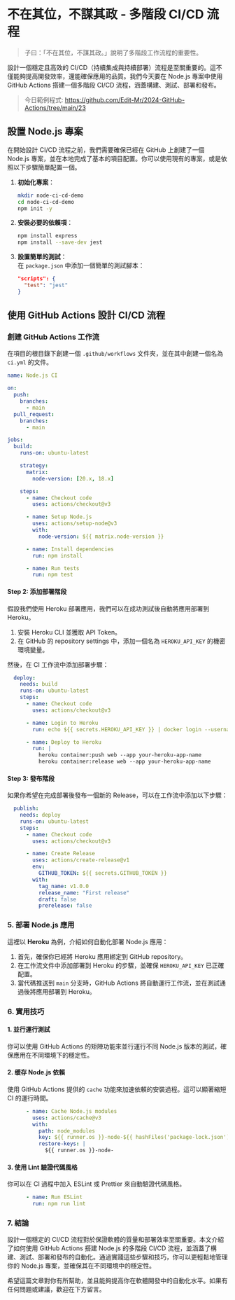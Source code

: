 # 不在其位，不謀其政 - 多階段 CI/CD 流程

> 子曰：「不在其位，不謀其政。」說明了多階段工作流程的重要性。

設計一個穩定且高效的 CI/CD（持續集成與持續部署）流程是至關重要的。這不僅能夠提高開發效率，還能確保應用的品質。我們今天要在 Node.js 專案中使用 GitHub Actions 搭建一個多階段 CI/CD 流程，涵蓋構建、測試、部署和發布。

> 今日範例程式: <https://github.com/Edit-Mr/2024-GitHub-Actions/tree/main/23>


## 設置 Node.js 專案

在開始設計 CI/CD 流程之前，我們需要確保已經在 GitHub 上創建了一個 Node.js 專案，並在本地完成了基本的項目配置。你可以使用現有的專案，或是依照以下步驟簡單配置一個。

1. **初始化專案**：
   ```bash
   mkdir node-ci-cd-demo
   cd node-ci-cd-demo
   npm init -y
   ```

2. **安裝必要的依賴項**：
   ```bash
   npm install express
   npm install --save-dev jest
   ```

3. **設置簡單的測試**：  
   在 `package.json` 中添加一個簡單的測試腳本：
   ```json
   "scripts": {
     "test": "jest"
   }
   ```

## 使用 GitHub Actions 設計 CI/CD 流程

### 創建 GitHub Actions 工作流

在項目的根目錄下創建一個 `.github/workflows` 文件夾，並在其中創建一個名為 `ci.yml` 的文件。

```yaml
name: Node.js CI

on:
  push:
    branches:
      - main
  pull_request:
    branches:
      - main

jobs:
  build:
    runs-on: ubuntu-latest

    strategy:
      matrix:
        node-version: [20.x, 18.x]

    steps:
      - name: Checkout code
        uses: actions/checkout@v3

      - name: Setup Node.js
        uses: actions/setup-node@v3
        with:
          node-version: ${{ matrix.node-version }}

      - name: Install dependencies
        run: npm install

      - name: Run tests
        run: npm test
```

#### Step 2: 添加部署階段

假設我們使用 Heroku 部署應用，我們可以在成功測試後自動將應用部署到 Heroku。

1. 安裝 Heroku CLI 並獲取 API Token。
2. 在 GitHub 的 repository settings 中，添加一個名為 `HEROKU_API_KEY` 的機密環境變量。

然後，在 CI 工作流中添加部署步驟：

```yaml
  deploy:
    needs: build
    runs-on: ubuntu-latest
    steps:
      - name: Checkout code
        uses: actions/checkout@v3

      - name: Login to Heroku
        run: echo ${{ secrets.HEROKU_API_KEY }} | docker login --username=_ --password-stdin registry.heroku.com

      - name: Deploy to Heroku
        run: |
          heroku container:push web --app your-heroku-app-name
          heroku container:release web --app your-heroku-app-name
```

#### Step 3: 發布階段

如果你希望在完成部署後發布一個新的 Release，可以在工作流中添加以下步驟：

```yaml
  publish:
    needs: deploy
    runs-on: ubuntu-latest
    steps:
      - name: Checkout code
        uses: actions/checkout@v3

      - name: Create Release
        uses: actions/create-release@v1
        env:
          GITHUB_TOKEN: ${{ secrets.GITHUB_TOKEN }}
        with:
          tag_name: v1.0.0
          release_name: "First release"
          draft: false
          prerelease: false
```

### 5. 部署 Node.js 應用

這裡以 **Heroku** 為例，介紹如何自動化部署 Node.js 應用：

1. 首先，確保你已經將 Heroku 應用綁定到 GitHub repository。
2. 在工作流文件中添加部署到 Heroku 的步驟，並確保 `HEROKU_API_KEY` 已正確配置。
3. 當代碼推送到 `main` 分支時，GitHub Actions 將自動運行工作流，並在測試通過後將應用部署到 Heroku。

### 6. 實用技巧

#### **1. 並行運行測試**
你可以使用 GitHub Actions 的矩陣功能來並行運行不同 Node.js 版本的測試，確保應用在不同環境下的穩定性。

#### **2. 缓存 Node.js 依賴**
使用 GitHub Actions 提供的 `cache` 功能來加速依賴的安裝過程。這可以顯著縮短 CI 的運行時間。

```yaml
      - name: Cache Node.js modules
        uses: actions/cache@v3
        with:
          path: node_modules
          key: ${{ runner.os }}-node-${{ hashFiles('package-lock.json') }}
          restore-keys: |
            ${{ runner.os }}-node-
```

#### **3. 使用 Lint 驗證代碼風格**
你可以在 CI 過程中加入 ESLint 或 Prettier 來自動驗證代碼風格。

```yaml
      - name: Run ESLint
        run: npm run lint
```

### 7. 結論

設計一個穩定的 CI/CD 流程對於保證軟體的質量和部署效率至關重要。本文介紹了如何使用 GitHub Actions 搭建 Node.js 的多階段 CI/CD 流程，並涵蓋了構建、測試、部署和發布的自動化。通過實踐這些步驟和技巧，你可以更輕鬆地管理你的 Node.js 專案，並確保其在不同環境中的穩定性。

希望這篇文章對你有所幫助，並且能夠提高你在軟體開發中的自動化水平。如果有任何問題或建議，歡迎在下方留言。
